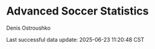 # Advanced Soccer Statistics
Denis Ostroushko

<!-- gfm -->

Last successful data update: 2025-06-23 11:20:48 CST
